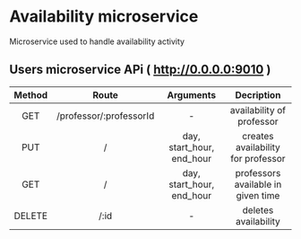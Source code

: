 # Availability microservice
Microservice used to handle availability activity

## Users microservice APi ( http://0.0.0.0:9010 )
| Method | Route | Arguments | Decription 
| :---: | :---: | :---: | :---: |
| GET | /professor/:professorId | - | availability of professor |
| PUT | / | day, start_hour, end_hour | creates availability for professor |
| GET | / | day, start_hour, end_hour | professors available in given time |
| DELETE | /:id | - | deletes availability |